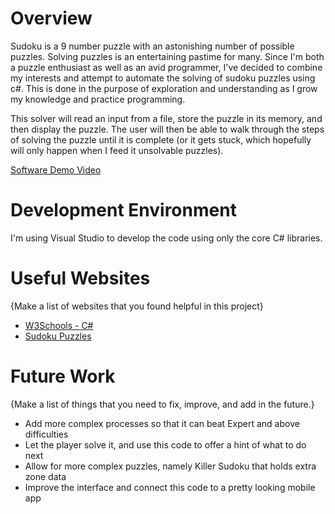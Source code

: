 # Overview

Sudoku is a 9 number puzzle with an astonishing number of possible puzzles. Solving puzzles is an entertaining pastime for many. Since I'm both a puzzle enthusiast as well as an avid programmer, I've decided to combine my interests and attempt to automate the solving of sudoku puzzles using c#. This is done in the purpose of exploration and understanding as I grow my knowledge and practice programming.

This solver will read an input from a file, store the puzzle in its memory, and then display the puzzle. The user will then be able to walk through the steps of solving the puzzle until it is complete (or it gets stuck, which hopefully will only happen when I feed it unsolvable puzzles).

[Software Demo Video](https://drive.google.com/file/d/1GwGScgo6a0s3kW5K4zBf7U43nDtrsEhW/view?usp=sharing)

# Development Environment

I'm using Visual Studio to develop the code using only the core C# libraries.

# Useful Websites

{Make a list of websites that you found helpful in this project}

- [W3Schools - C#](https://www.w3schools.com/cs/index.php)
- [Sudoku Puzzles](https://sudoku.com/)

# Future Work

{Make a list of things that you need to fix, improve, and add in the future.}

- Add more complex processes so that it can beat Expert and above difficulties
- Let the player solve it, and use this code to offer a hint of what to do next
- Allow for more complex puzzles, namely Killer Sudoku that holds extra zone data
- Improve the interface and connect this code to a pretty looking mobile app